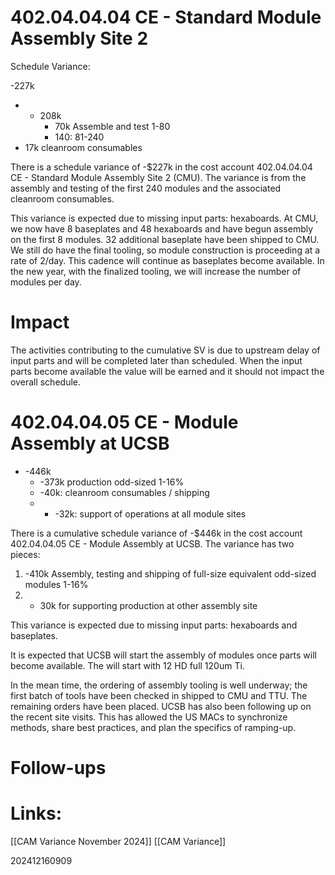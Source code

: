 # 402.04.04.04 CE - Standard Module Assembly Site 2


Schedule Variance:

-227k
- - 208k 
	- 70k Assemble and test 1-80 
	- 140: 81-240
- 17k cleanroom consumables

There is a schedule variance of -$227k in the cost account 402.04.04.04 CE - Standard Module Assembly Site 2 (CMU).  The variance is from the assembly and testing of the first 240 modules and the associated cleanroom consumables.

This variance is expected due to missing input parts: hexaboards. 
At CMU, we now have 8 baseplates and 48 hexaboards and have begun assembly on the first 8 modules.  32 additional baseplate have been shipped to CMU. We still do have the final tooling, so module construction is proceeding at a rate of 2/day. This cadence will continue as baseplates become available.  In the new year, with the finalized tooling, we will increase the number of modules per day.

# Impact
The activities contributing to the cumulative SV is due to upstream delay of input parts and will be completed later than scheduled.  When the input parts become available the value will be earned and it should not impact the overall schedule.

# 402.04.04.05 CE - Module Assembly at UCSB


- -446k
	- -373k production odd-sized 1-16%
	-  -40k: cleanroom consumables / shipping
	- - -32k: support of operations at all module sites


There is a cumulative schedule variance of -$446k in the cost account 
402.04.04.05 CE - Module Assembly at UCSB.  The variance has two pieces:
1) -410k Assembly, testing and shipping of full-size equivalent odd-sized modules 1-16%
2) - 30k for supporting production at other assembly site

This variance is expected due to missing input parts: hexaboards and baseplates. 

It is expected that UCSB will start the assembly of modules once parts will become available.
The will start with 12 HD full 120um Ti.

In the mean time, the ordering of assembly tooling is well underway; the first batch of tools have been checked in shipped to CMU and TTU. The remaining orders have been placed. UCSB has also been following up on the recent site visits. This has allowed the US MACs to synchronize methods, share best practices, and plan the specifics of ramping-up.


# Follow-ups


# Links: 
[[CAM Variance November 2024]]
[[CAM Variance]]

202412160909
